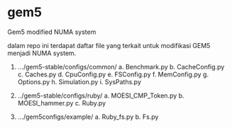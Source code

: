 gem5
====

Gem5 modified NUMA system

dalam repo ini terdapat daftar file yang terkait untuk modifikasi GEM5 menjadi NUMA system. 

1.	.../gem5-stable/configs/common/
a.	Benchmark.py
b.	CacheConfig.py
c.	Caches.py
d.	CpuConfig.py
e.	FSConfig.py
f.	MemConfig.py
g.	Options.py
h.	Simulation.py
i.	SysPaths.py


2.	../gem5-stable/configs/ruby/
a.	MOESI_CMP_Token.py
b.	MOESI_hammer.py
c.	Ruby.py


3.	.../gem5configs/example/
a.	Ruby_fs.py
b.	Fs.py
